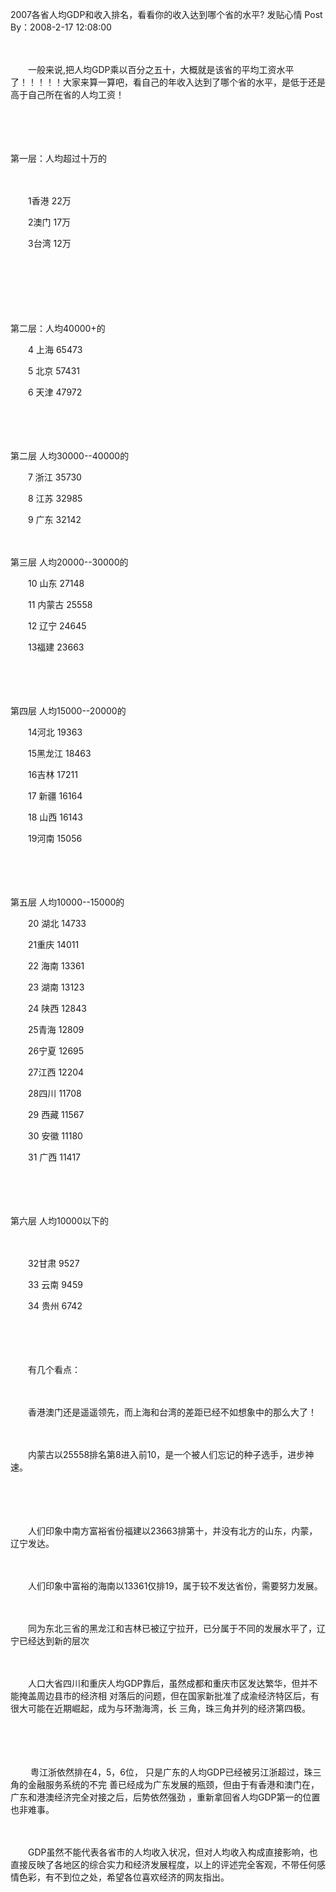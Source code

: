 2007各省人均GDP和收入排名，看看你的收入达到哪个省的水平?  发贴心情 Post By：2008-2-17 12:08:00



	





　　

　　一般来说,把人均GDP乘以百分之五十，大概就是该省的平均工资水平了！！！！！大家来算一算吧，看自己的年收入达到了哪个省的水平，是低于还是高于自己所在省的人均工资！

　　

　　

第一层：人均超过十万的

　　

　　1香港 22万

　　2澳门 17万

　　3台湾 12万

　　

　　

　　

第二层：人均40000+的



　　4 上海 65473

　　5 北京 57431

　　6 天津 47972

　　

　　

第二层 人均30000--40000的



　　7 浙江 35730

　　8 江苏 32985

　　9 广东 32142

　　

第三层 人均20000--30000的



　　10 山东 27148

　　11 内蒙古 25558

　　12 辽宁 24645

　　13福建 23663

　　

　　

第四层 人均15000--20000的



　　14河北 19363

　　15黑龙江 18463

　　16吉林 17211

　　17 新疆 16164

　　18 山西 16143

　　19河南 15056

　　

　　

第五层 人均10000--15000的



　　20 湖北 14733

　　21重庆 14011

　　22 海南 13361

　　23 湖南 13123

　　24 陕西 12843

　　25青海 12809

　　26宁夏 12695

　　27江西 12204

　　28四川 11708

　　29 西藏 11567

　　30 安徽 11180

　　31 广西 11417

　　

　　

第六层 人均10000以下的

　　

　　32甘肃 9527

　　33 云南 9459

　　34 贵州 6742

　　

　　

　　有几个看点：

　　

　　香港澳门还是遥遥领先，而上海和台湾的差距已经不如想象中的那么大了！

　　

　　内蒙古以25558排名第8进入前10，是一个被人们忘记的种子选手，进步神速。

　　

　　

　　人们印象中南方富裕省份福建以23663排第十，并没有北方的山东，内蒙，辽宁发达。

　　

　　人们印象中富裕的海南以13361仅排19，属于较不发达省份，需要努力发展。

　　

　　同为东北三省的黑龙江和吉林已被辽宁拉开，已分属于不同的发展水平了，辽宁已经达到新的层次

　　

　　人口大省四川和重庆人均GDP靠后，虽然成都和重庆市区发达繁华，但并不能掩盖周边县市的经济相 对落后的问题，但在国家新批准了成渝经济特区后，有很大可能在近期崛起，成为与环渤海湾，长 三角，珠三角并列的经济第四极。

　　

　　

　　 粤江浙依然排在4，5，6位， 只是广东的人均GDP已经被另江浙超过，珠三角的金融服务系统的不完 善已经成为广东发展的瓶颈，但由于有香港和澳门在，广东和港澳经济完全对接之后，后势依然强劲 ，重新拿回省人均GDP第一的位置也非难事。

　　

　　GDP虽然不能代表各省市的人均收入状况，但对人均收入构成直接影响，也直接反映了各地区的综合实力和经济发展程度，以上的评述完全客观，不带任何感情色彩，有不到位之处，希望各位喜欢经济的网友指出。

　　

